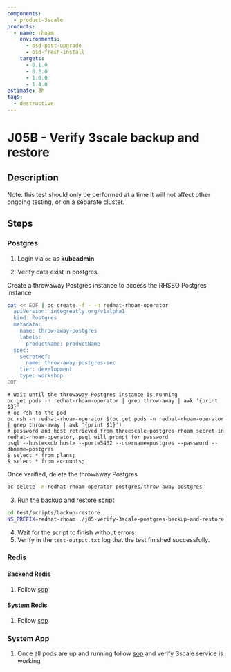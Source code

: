 ```yaml
---
components:
  - product-3scale
products:
  - name: rhoam
    environments:
      - osd-post-upgrade
      - osd-fresh-install
    targets:
      - 0.1.0
      - 0.2.0
      - 1.0.0
      - 1.4.0
estimate: 3h
tags:
  - destructive
---
```


# J05B - Verify 3scale backup and restore

## Description

Note: this test should only be performed at a time it will not affect other ongoing testing, or on a separate cluster.

## Steps

### Postgres

1. Login via `oc` as **kubeadmin**

2. Verify data exist in postgres.

Create a throwaway Postgres instance to access the RHSSO Postgres instance

```sh
cat << EOF | oc create -f - -n redhat-rhoam-operator
  apiVersion: integreatly.org/v1alpha1
  kind: Postgres
  metadata:
    name: throw-away-postgres
    labels:
      productName: productName
  spec:
    secretRef:
      name: throw-away-postgres-sec
    tier: development
    type: workshop
EOF
```

```
# Wait until the throwaway Postgres instance is running
oc get pods -n redhat-rhoam-operator | grep throw-away | awk '{print $3}'
# oc rsh to the pod
oc rsh -n redhat-rhoam-operator $(oc get pods -n redhat-rhoam-operator | grep throw-away | awk '{print $1}')
# password and host retrieved from threescale-postgres-rhoam secret in redhat-rhoam-operator, psql will prompt for password
psql --host=<<db host> --port=5432 --username=postgres --password --dbname=postgres
$ select * from plans;
$ select * from accounts;
```

Once verified, delete the throwaway Postgres

```sh
oc delete -n redhat-rhoam-operator postgres/throw-away-postgres
```

3. Run the backup and restore script

```sh
cd test/scripts/backup-restore
NS_PREFIX=redhat-rhoam ./j05-verify-3scale-postgres-backup-and-restore.sh | tee test-output.txt
```

4. Wait for the script to finish without errors
5. Verify in the `test-output.txt` log that the test finished successfully.

### Redis

#### Backend Redis

1. Follow [sop](https://github.com/RHCloudServices/integreatly-help/blob/master/sops/2.x/backup_restore/3scale_backup.md#backend-redis)

#### System Redis

1. Follow [sop](https://github.com/RHCloudServices/integreatly-help/blob/master/sops/2.x/backup_restore/3scale_backup.md#system-redis)

### System App

1. Once all pods are up and running follow [sop](https://github.com/RHCloudServices/integreatly-help/blob/master/sops/2.x/backup_restore/3scale_backup.md#system-app) and verify 3scale service is working
